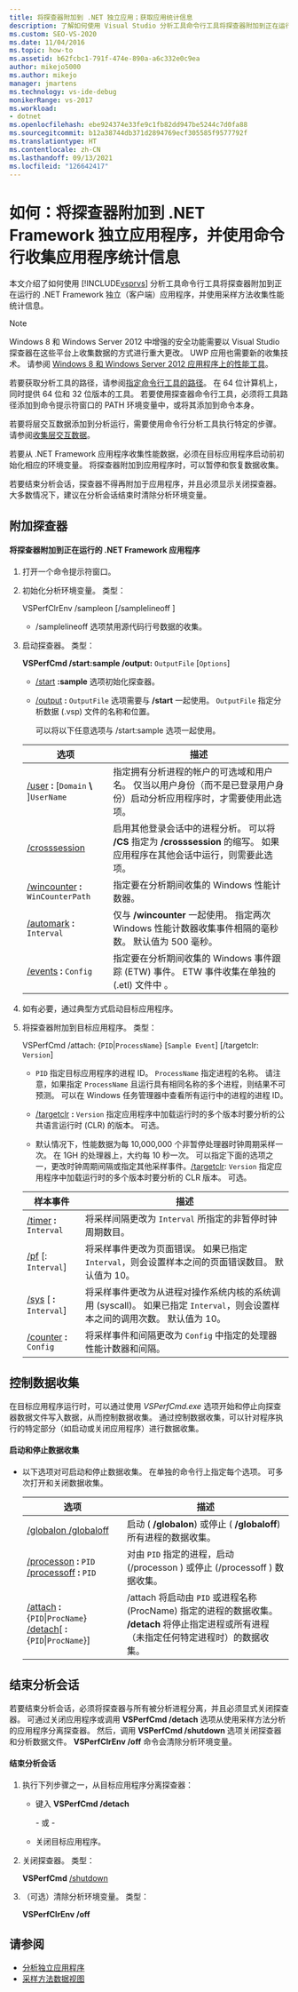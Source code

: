 ```yaml
---
title: 将探查器附加到 .NET 独立应用；获取应用统计信息
description: 了解如何使用 Visual Studio 分析工具命令行工具将探查器附加到正在运行的 .NET Framework 独立（客户端）应用程序，并获取统计信息。
ms.custom: SEO-VS-2020
ms.date: 11/04/2016
ms.topic: how-to
ms.assetid: b62fcbc1-791f-474e-890a-a6c332e0c9ea
author: mikejo5000
ms.author: mikejo
manager: jmartens
ms.technology: vs-ide-debug
monikerRange: vs-2017
ms.workload:
- dotnet
ms.openlocfilehash: ebe924374e33fe9c1fb82dd947be5244c7d0fa88
ms.sourcegitcommit: b12a38744db371d2894769ecf305585f9577792f
ms.translationtype: HT
ms.contentlocale: zh-CN
ms.lasthandoff: 09/13/2021
ms.locfileid: "126642417"
---
```

# <a name="how-to-attach-the-profiler-to-a-net-framework-stand-alone-application-and-collect-application-statistics-by-using-the-command-line"></a>如何：将探查器附加到 .NET Framework 独立应用程序，并使用命令行收集应用程序统计信息
本文介绍了如何使用 [!INCLUDE[vsprvs](../code-quality/includes/vsprvs_md.md)] 分析工具命令行工具将探查器附加到正在运行的 .NET Framework 独立（客户端）应用程序，并使用采样方法收集性能统计信息。

> [!NOTE]
> Windows 8 和 Windows Server 2012 中增强的安全功能需要以 Visual Studio 探查器在这些平台上收集数据的方式进行重大更改。 UWP 应用也需要新的收集技术。 请参阅 [Windows 8 和 Windows Server 2012 应用程序上的性能工具](../profiling/performance-tools-on-windows-8-and-windows-server-2012-applications.md)。
>
> 若要获取分析工具的路径，请参阅[指定命令行工具的路径](../profiling/specifying-the-path-to-profiling-tools-command-line-tools.md)。 在 64 位计算机上，同时提供 64 位和 32 位版本的工具。 若要使用探查器命令行工具，必须将工具路径添加到命令提示符窗口的 PATH 环境变量中，或将其添加到命令本身。
>
> 若要将层交互数据添加到分析运行，需要使用命令行分析工具执行特定的步骤。 请参阅[收集层交互数据](../profiling/adding-tier-interaction-data-from-the-command-line.md)。

 若要从 .NET Framework 应用程序收集性能数据，必须在目标应用程序启动前初始化相应的环境变量。 将探查器附加到应用程序时，可以暂停和恢复数据收集。

 若要结束分析会话，探查器不得再附加于应用程序，并且必须显示关闭探查器。 大多数情况下，建议在分析会话结束时清除分析环境变量。

## <a name="attach-the-profiler"></a>附加探查器

#### <a name="to-attach-the-profiler-to-a-running-net-framework-application"></a>将探查器附加到正在运行的 .NET Framework 应用程序

1. 打开一个命令提示符窗口。

2. 初始化分析环境变量。 类型：

    VSPerfClrEnv /sampleon  [/samplelineoff  ]

   - /samplelineoff  选项禁用源代码行号数据的收集。

3. 启动探查器。 类型：

    **VSPerfCmd /start:sample /output:** `OutputFile` [`Options`]

   - [/start](../profiling/start.md) **:sample** 选项初始化探查器。

   - [/output](../profiling/output.md) **:** `OutputFile` 选项需要与 **/start** 一起使用。 `OutputFile` 指定分析数据 (.vsp) 文件的名称和位置。

     可以将以下任意选项与 /start:sample  选项一起使用。

   | 选项 | 描述 |
   | - | - |
   | [/user](../profiling/user-vsperfcmd.md) **:** [`Domain` **\\** ]`UserName` | 指定拥有分析进程的帐户的可选域和用户名。 仅当以用户身份（而不是已登录用户身份）启动分析应用程序时，才需要使用此选项。 |
   | [/crosssession](../profiling/crosssession.md) | 启用其他登录会话中的进程分析。 可以将 **/CS** 指定为 **/crosssession** 的缩写。 如果应用程序在其他会话中运行，则需要此选项。 |
   | [/wincounter](../profiling/wincounter.md) **:** `WinCounterPath` | 指定要在分析期间收集的 Windows 性能计数器。 |
   | [/automark](../profiling/automark.md) **:** `Interval` | 仅与 **/wincounter** 一起使用。 指定两次 Windows 性能计数器收集事件相隔的毫秒数。 默认值为 500 毫秒。 |
   | [/events](../profiling/events-vsperfcmd.md) **:** `Config` | 指定要在分析期间收集的 Windows 事件跟踪 (ETW) 事件。 ETW 事件收集在单独的 (.etl) 文件中  。 |

4. 如有必要，通过典型方式启动目标应用程序。

5. 将探查器附加到目标应用程序。 类型：

    VSPerfCmd /attach:  {`PID`&#124;`ProcessName`} [`Sample Event`] [/targetclr:  `Version`]

   - `PID` 指定目标应用程序的进程 ID。 `ProcessName` 指定进程的名称。 请注意，如果指定 `ProcessName` 且运行具有相同名称的多个进程，则结果不可预测。 可以在 Windows 任务管理器中查看所有运行中的进程的进程 ID。

   - [/targetclr](../profiling/targetclr.md) **:** `Version` 指定应用程序中加载运行时的多个版本时要分析的公共语言运行时 (CLR) 的版本。 可选。

   - 默认情况下，性能数据为每 10,000,000 个非暂停处理器时钟周期采样一次。 在 1GH 的处理器上，大约每 10 秒一次。 可以指定下面的选项之一，更改时钟周期间隔或指定其他采样事件。[/targetclr](../profiling/targetclr.md):  `Version` 指定应用程序中加载运行时的多个版本时要分析的 CLR 版本。 可选。

   |样本事件|描述|
   |-|-|
   |[/timer](../profiling/timer.md) **:** `Interval`|将采样间隔更改为 `Interval` 所指定的非暂停时钟周期数目。|
   |[/pf](../profiling/pf.md) [:  `Interval`]|将采样事件更改为页面错误。 如果已指定 `Interval`，则会设置样本之间的页面错误数目。 默认值为 10。|
   |[/sys](../profiling/sys-vsperfcmd.md) [ **:** `Interval`]|将采样事件更改为从进程对操作系统内核的系统调用 (syscall)。 如果已指定 `Interval`，则会设置样本之间的调用次数。 默认值为 10。|
   |[/counter](../profiling/counter.md) **:** `Config`|将采样事件和间隔更改为 `Config` 中指定的处理器性能计数器和间隔。|

## <a name="control-data-collection"></a>控制数据收集
 在目标应用程序运行时，可以通过使用 *VSPerfCmd.exe* 选项开始和停止向探查器数据文件写入数据，从而控制数据收集。 通过控制数据收集，可以针对程序执行的特定部分（如启动或关闭应用程序）进行数据收集。

#### <a name="to-start-and-stop-data-collection"></a>启动和停止数据收集

- 以下选项对可启动和停止数据收集。 在单独的命令行上指定每个选项。 可多次打开和关闭数据收集。

    |选项|描述|
    |------------|-----------------|
    |[/globalon /globaloff](../profiling/globalon-and-globaloff.md)|启动 ( **/globalon**) 或停止 ( **/globaloff**) 所有进程的数据收集。|
    |[/processon](../profiling/processon-and-processoff.md) **:** `PID` [/processoff](../profiling/processon-and-processoff.md) **:** `PID`|对由 `PID` 指定的进程，启动 (/processon  ) 或停止 (/processoff  ) 数据收集。|
    |[/attach](../profiling/attach.md) **:** {`PID`&#124;`ProcName`} [/detach](../profiling/detach.md)[ **:** {`PID`&#124;`ProcName`}]|/attach  将启动由 `PID` 或进程名称 (ProcName) 指定的进程的数据收集。 **/detach** 将停止指定进程或所有进程（未指定任何特定进程时）的数据收集。|

## <a name="end-the-profiling-session"></a>结束分析会话
 若要结束分析会话，必须将探查器与所有被分析进程分离，并且必须显式关闭探查器。 可通过关闭应用程序或调用 **VSPerfCmd /detach** 选项从使用采样方法分析的应用程序分离探查器。 然后，调用 **VSPerfCmd /shutdown** 选项关闭探查器和分析数据文件。 **VSPerfClrEnv /off** 命令会清除分析环境变量。

#### <a name="to-end-a-profiling-session"></a>结束分析会话

1. 执行下列步骤之一，从目标应用程序分离探查器：

    - 键入 **VSPerfCmd /detach**

         \- 或 -

    - 关闭目标应用程序。

2. 关闭探查器。 类型：

     **VSPerfCmd**  [/shutdown](../profiling/shutdown.md)

3. （可选）清除分析环境变量。 类型：

     **VSPerfClrEnv /off**

## <a name="see-also"></a>请参阅
- [分析独立应用程序](../profiling/command-line-profiling-of-stand-alone-applications.md)
- [采样方法数据视图](../profiling/profiler-sampling-method-data-views.md)
